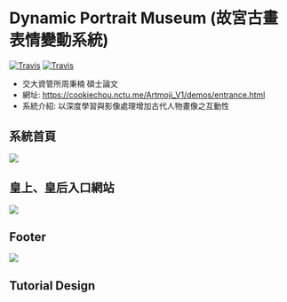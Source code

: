 Dynamic Portrait Museum (故宮古畫表情變動系統)
===
[![Travis](https://img.shields.io/badge/language-Javascript-red.svg)](https://www.javascript.com/)
[![Travis](https://img.shields.io/badge/language-Python-blue.svg)](https://www.python.org/)


- 交大資管所周秉楠 碩士論文
- 網址: https://cookiechou.nctu.me/Artmoji_V1/demos/entrance.html
- 系統介紹: 以深度學習與影像處理增加古代人物畫像之互動性

## 系統首頁
![](https://i.imgur.com/z2wMLAh.jpg)

## 皇上、皇后入口網站
![](https://i.imgur.com/VC5a7fR.jpg)

## Footer
![](https://i.imgur.com/zb4byBy.png)

## Tutorial Design
